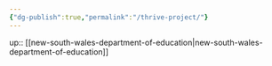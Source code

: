 ```yaml
---
{"dg-publish":true,"permalink":"/thrive-project/"}
---
```


up:: [[new-south-wales-department-of-education\|new-south-wales-department-of-education]]